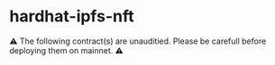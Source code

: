 # hardhat-ipfs-nft

⚠️ The following contract(s) are unauditied. Please be carefull before deploying them on mainnet. ⚠️
